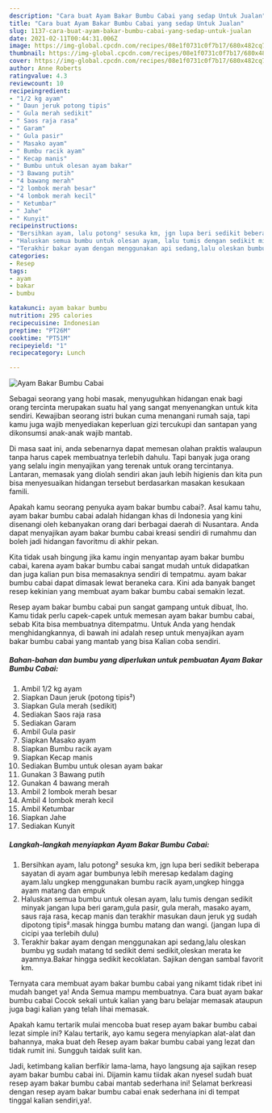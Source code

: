 ```yaml
---
description: "Cara buat Ayam Bakar Bumbu Cabai yang sedap Untuk Jualan"
title: "Cara buat Ayam Bakar Bumbu Cabai yang sedap Untuk Jualan"
slug: 1137-cara-buat-ayam-bakar-bumbu-cabai-yang-sedap-untuk-jualan
date: 2021-02-11T00:44:31.006Z
image: https://img-global.cpcdn.com/recipes/08e1f0731c0f7b17/680x482cq70/ayam-bakar-bumbu-cabai-foto-resep-utama.jpg
thumbnail: https://img-global.cpcdn.com/recipes/08e1f0731c0f7b17/680x482cq70/ayam-bakar-bumbu-cabai-foto-resep-utama.jpg
cover: https://img-global.cpcdn.com/recipes/08e1f0731c0f7b17/680x482cq70/ayam-bakar-bumbu-cabai-foto-resep-utama.jpg
author: Anne Roberts
ratingvalue: 4.3
reviewcount: 10
recipeingredient:
- "1/2 kg ayam"
- " Daun jeruk potong tipis"
- " Gula merah sedikit"
- " Saos raja rasa"
- " Garam"
- " Gula pasir"
- " Masako ayam"
- " Bumbu racik ayam"
- " Kecap manis"
- " Bumbu untuk olesan ayam bakar"
- "3 Bawang putih"
- "4 bawang merah"
- "2 lombok merah besar"
- "4 lombok merah kecil"
- " Ketumbar"
- " Jahe"
- " Kunyit"
recipeinstructions:
- "Bersihkan ayam, lalu potong² sesuka km, jgn lupa beri sedikit beberapa sayatan di ayam agar bumbunya lebih meresap kedalam daging ayam.lalu ungkep menggunakan bumbu racik ayam,ungkep hingga ayam matang dan empuk"
- "Haluskan semua bumbu untuk olesan ayam, lalu tumis dengan sedikit minyak jangan lupa beri garam,gula pasir, gula merah, masako ayam, saus raja rasa, kecap manis dan terakhir masukan daun jeruk yg sudah dipotong tipis².masak hingga bumbu matang dan wangi. (jangan lupa di cicipi yaa terlebih dulu)"
- "Terakhir bakar ayam dengan menggunakan api sedang,lalu oleskan bumbu yg sudah matang td sedikit demi sedikit,oleskan merata ke ayamnya.Bakar hingga sedikit kecoklatan. Sajikan dengan sambal favorit km."
categories:
- Resep
tags:
- ayam
- bakar
- bumbu

katakunci: ayam bakar bumbu 
nutrition: 295 calories
recipecuisine: Indonesian
preptime: "PT26M"
cooktime: "PT51M"
recipeyield: "1"
recipecategory: Lunch

---
```



![Ayam Bakar Bumbu Cabai](https://img-global.cpcdn.com/recipes/08e1f0731c0f7b17/680x482cq70/ayam-bakar-bumbu-cabai-foto-resep-utama.jpg)

Sebagai seorang yang hobi masak, menyuguhkan hidangan enak bagi orang tercinta merupakan suatu hal yang sangat menyenangkan untuk kita sendiri. Kewajiban seorang istri bukan cuma menangani rumah saja, tapi kamu juga wajib menyediakan keperluan gizi tercukupi dan santapan yang dikonsumsi anak-anak wajib mantab.

Di masa  saat ini, anda sebenarnya dapat memesan olahan praktis walaupun tanpa harus capek membuatnya terlebih dahulu. Tapi banyak juga orang yang selalu ingin menyajikan yang terenak untuk orang tercintanya. Lantaran, memasak yang diolah sendiri akan jauh lebih higienis dan kita pun bisa menyesuaikan hidangan tersebut berdasarkan masakan kesukaan famili. 



Apakah kamu seorang penyuka ayam bakar bumbu cabai?. Asal kamu tahu, ayam bakar bumbu cabai adalah hidangan khas di Indonesia yang kini disenangi oleh kebanyakan orang dari berbagai daerah di Nusantara. Anda dapat menyajikan ayam bakar bumbu cabai kreasi sendiri di rumahmu dan boleh jadi hidangan favoritmu di akhir pekan.

Kita tidak usah bingung jika kamu ingin menyantap ayam bakar bumbu cabai, karena ayam bakar bumbu cabai sangat mudah untuk didapatkan dan juga kalian pun bisa memasaknya sendiri di tempatmu. ayam bakar bumbu cabai dapat dimasak lewat beraneka cara. Kini ada banyak banget resep kekinian yang membuat ayam bakar bumbu cabai semakin lezat.

Resep ayam bakar bumbu cabai pun sangat gampang untuk dibuat, lho. Kamu tidak perlu capek-capek untuk memesan ayam bakar bumbu cabai, sebab Kita bisa membuatnya ditempatmu. Untuk Anda yang hendak menghidangkannya, di bawah ini adalah resep untuk menyajikan ayam bakar bumbu cabai yang mantab yang bisa Kalian coba sendiri.

<!--inarticleads1-->

##### Bahan-bahan dan bumbu yang diperlukan untuk pembuatan Ayam Bakar Bumbu Cabai:

1. Ambil 1/2 kg ayam
1. Siapkan  Daun jeruk (potong tipis²)
1. Siapkan  Gula merah (sedikit)
1. Sediakan  Saos raja rasa
1. Sediakan  Garam
1. Ambil  Gula pasir
1. Siapkan  Masako ayam
1. Siapkan  Bumbu racik ayam
1. Siapkan  Kecap manis
1. Sediakan  Bumbu untuk olesan ayam bakar
1. Gunakan 3 Bawang putih
1. Gunakan 4 bawang merah
1. Ambil 2 lombok merah besar
1. Ambil 4 lombok merah kecil
1. Ambil  Ketumbar
1. Siapkan  Jahe
1. Sediakan  Kunyit




<!--inarticleads2-->

##### Langkah-langkah menyiapkan Ayam Bakar Bumbu Cabai:

1. Bersihkan ayam, lalu potong² sesuka km, jgn lupa beri sedikit beberapa sayatan di ayam agar bumbunya lebih meresap kedalam daging ayam.lalu ungkep menggunakan bumbu racik ayam,ungkep hingga ayam matang dan empuk
1. Haluskan semua bumbu untuk olesan ayam, lalu tumis dengan sedikit minyak jangan lupa beri garam,gula pasir, gula merah, masako ayam, saus raja rasa, kecap manis dan terakhir masukan daun jeruk yg sudah dipotong tipis².masak hingga bumbu matang dan wangi. (jangan lupa di cicipi yaa terlebih dulu)
1. Terakhir bakar ayam dengan menggunakan api sedang,lalu oleskan bumbu yg sudah matang td sedikit demi sedikit,oleskan merata ke ayamnya.Bakar hingga sedikit kecoklatan. Sajikan dengan sambal favorit km.




Ternyata cara membuat ayam bakar bumbu cabai yang nikamt tidak ribet ini mudah banget ya! Anda Semua mampu membuatnya. Cara buat ayam bakar bumbu cabai Cocok sekali untuk kalian yang baru belajar memasak ataupun juga bagi kalian yang telah lihai memasak.

Apakah kamu tertarik mulai mencoba buat resep ayam bakar bumbu cabai lezat simple ini? Kalau tertarik, ayo kamu segera menyiapkan alat-alat dan bahannya, maka buat deh Resep ayam bakar bumbu cabai yang lezat dan tidak rumit ini. Sungguh taidak sulit kan. 

Jadi, ketimbang kalian berfikir lama-lama, hayo langsung aja sajikan resep ayam bakar bumbu cabai ini. Dijamin kamu tiidak akan nyesel sudah buat resep ayam bakar bumbu cabai mantab sederhana ini! Selamat berkreasi dengan resep ayam bakar bumbu cabai enak sederhana ini di tempat tinggal kalian sendiri,ya!.

